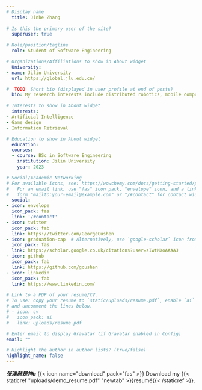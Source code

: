 ```yaml
---
# Display name
  title: Jinhe Zhang
  
# Is this the primary user of the site?
  superuser: true

# Role/position/tagline
  role: Student of Software Engineering

# Organizations/Affiliations to show in About widget
  University:
- name: Jilin University
  url: https://global.jlu.edu.cn/

#  TODO  Short bio (displayed in user profile at end of posts)
  bio: My research interests include distributed robotics, mobile computing and programmable matter.

# Interests to show in About widget
  interests:
- Artificial Intelligence
- Game design
- Information Retrieval

# Education to show in About widget
  education:
  courses:
  - course: BSc in Software Engineering
    institution: Jilin University
    year: 2023

# Social/Academic Networking
# For available icons, see: https://wowchemy.com/docs/getting-started/page-builder/#icons
#   For an email link, use "fas" icon pack, "envelope" icon, and a link in the
#   form "mailto:your-email@example.com" or "/#contact" for contact widget.
  social:
- icon: envelope
  icon_pack: fas
  link: '/#contact'
- icon: twitter
  icon_pack: fab
  link: https://twitter.com/GeorgeCushen
- icon: graduation-cap  # Alternatively, use `google-scholar` icon from `ai` icon pack
  icon_pack: fas
  link: https://scholar.google.co.uk/citations?user=sIwtMXoAAAAJ
- icon: github
  icon_pack: fab
  link: https://github.com/gcushen
- icon: linkedin
  icon_pack: fab
  link: https://www.linkedin.com/

# Link to a PDF of your resume/CV.
# To use: copy your resume to `static/uploads/resume.pdf`, enable `ai` icons in `params.toml`, 
# and uncomment the lines below.
# - icon: cv
#   icon_pack: ai
#   link: uploads/resume.pdf

# Enter email to display Gravatar (if Gravatar enabled in Config)
email: ""

# Highlight the author in author lists? (true/false)
highlight_name: false
---
```


***张津赫是神a***
{{< icon name="download" pack="fas" >}} Download my {{< staticref "uploads/demo_resume.pdf" "newtab" >}}resumé{{< /staticref >}}.
